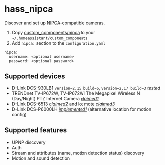 # hass_nipca

Discover and set up [NIPCA]-compatible cameras.

1. Copy [custom_components/nipca] to your `~/.homeassistant/custom_components`
2. Add `nipca:` section to the `configuration.yaml`

```
nipca:
  username: <optional username>
  password: <optional password>
```

## Supported devices

* D-Link DCS-930LB1 `version=2.15 build=6`, `version=2.17 build=3` *tested*
* TRENDnet TV-IP672W, TV-IP672WI The Megapixel Wireless N (Day/Night) PTZ Internet Camera *[claimed1]*
* D-Link DCS-6513 *[claimed2]* and lot mote *[claimed3]*
* D-Link DCS-P6000LH *[implemented1]* (alternative location for motion config)

## Supported features

* UPNP discovery
* Auth
* Stream and attributes (name, motion detection status) discovery
* Motion and sound detection

[NIPCA]: http://gurau-audibert.hd.free.fr/josdblog/wp-content/uploads/2013/09/CGI_2121.pdf
[custom_components/nipca]: https://github.com/yottatsa/hass_nipca/tree/master/custom_components/nipca
[claimed1]: http://content.etilize.com/user-manual/1021943810.pdf
[claimed2]: https://cpcam.jp/security/product/ip/nuuo_camera-list/nsv2u_list.pdf
[claimed3]: http://manual-guide.com/manu/26086/index.html
[implemented1]: https://github.com/dave-code-ruiz/nipca/blob/b63da25c9dbe48a0f6ea2dd450822e28cec7d666/README.md
